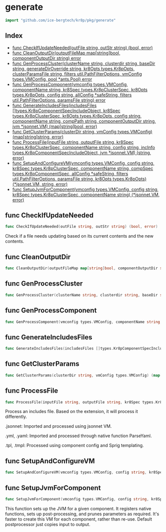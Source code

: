 # generate

```go
import "github.com/ice-bergtech/kr8p/pkg/generate"
```

## Index

- [func CheckIfUpdateNeeded\(outFile string, outStr string\) \(bool, error\)](<#CheckIfUpdateNeeded>)
- [func CleanOutputDir\(outputFileMap map\[string\]bool, componentOutputDir string\) error](<#CleanOutputDir>)
- [func GenProcessCluster\(clusterName string, clusterdir string, baseDir string, generateDirOverride string, kr8Opts types.Kr8pOpts, clusterParamsFile string, filters util.PathFilterOptions, vmConfig types.VMConfig, pool \*ants.Pool\) error](<#GenProcessCluster>)
- [func GenProcessComponent\(vmconfig types.VMConfig, componentName string, kr8Spec types.Kr8pClusterSpec, kr8Opts types.Kr8pOpts, config string, allConfig \*safeString, filters util.PathFilterOptions, paramsFile string\) error](<#GenProcessComponent>)
- [func GenerateIncludesFiles\(includesFiles \[\]types.Kr8pComponentSpecIncludeObject, kr8Spec types.Kr8pClusterSpec, kr8Opts types.Kr8pOpts, config string, componentName string, compPath string, componentOutputDir string, jvm \*jsonnet.VM\) \(map\[string\]bool, error\)](<#GenerateIncludesFiles>)
- [func GetClusterParams\(clusterDir string, vmConfig types.VMConfig\) \(map\[string\]string, error\)](<#GetClusterParams>)
- [func ProcessFile\(inputFile string, outputFile string, kr8Spec types.Kr8pClusterSpec, componentName string, config string, incInfo types.Kr8pComponentSpecIncludeObject, jvm \*jsonnet.VM\) \(string, error\)](<#ProcessFile>)
- [func SetupAndConfigureVM\(vmconfig types.VMConfig, config string, kr8Spec types.Kr8pClusterSpec, componentName string, compSpec types.Kr8pComponentSpec, allConfig \*safeString, filters util.PathFilterOptions, paramsFile string, kr8Opts types.Kr8pOpts\) \(\*jsonnet.VM, string, error\)](<#SetupAndConfigureVM>)
- [func SetupJvmForComponent\(vmconfig types.VMConfig, config string, kr8Spec types.Kr8pClusterSpec, componentName string\) \(\*jsonnet.VM, error\)](<#SetupJvmForComponent>)


<a name="CheckIfUpdateNeeded"></a>
## func CheckIfUpdateNeeded

```go
func CheckIfUpdateNeeded(outFile string, outStr string) (bool, error)
```

Check if a file needs updating based on its current contents and the new contents.

<a name="CleanOutputDir"></a>
## func CleanOutputDir

```go
func CleanOutputDir(outputFileMap map[string]bool, componentOutputDir string) error
```



<a name="GenProcessCluster"></a>
## func GenProcessCluster

```go
func GenProcessCluster(clusterName string, clusterdir string, baseDir string, generateDirOverride string, kr8Opts types.Kr8pOpts, clusterParamsFile string, filters util.PathFilterOptions, vmConfig types.VMConfig, pool *ants.Pool) error
```



<a name="GenProcessComponent"></a>
## func GenProcessComponent

```go
func GenProcessComponent(vmconfig types.VMConfig, componentName string, kr8Spec types.Kr8pClusterSpec, kr8Opts types.Kr8pOpts, config string, allConfig *safeString, filters util.PathFilterOptions, paramsFile string) error
```



<a name="GenerateIncludesFiles"></a>
## func GenerateIncludesFiles

```go
func GenerateIncludesFiles(includesFiles []types.Kr8pComponentSpecIncludeObject, kr8Spec types.Kr8pClusterSpec, kr8Opts types.Kr8pOpts, config string, componentName string, compPath string, componentOutputDir string, jvm *jsonnet.VM) (map[string]bool, error)
```



<a name="GetClusterParams"></a>
## func GetClusterParams

```go
func GetClusterParams(clusterDir string, vmConfig types.VMConfig) (map[string]string, error)
```



<a name="ProcessFile"></a>
## func ProcessFile

```go
func ProcessFile(inputFile string, outputFile string, kr8Spec types.Kr8pClusterSpec, componentName string, config string, incInfo types.Kr8pComponentSpecIncludeObject, jvm *jsonnet.VM) (string, error)
```

Process an includes file. Based on the extension, it will process it differently.

.jsonnet: Imported and processed using jsonnet VM.

.yml, .yaml: Imported and processed through native function ParseYaml.

.tpl, .tmpl: Processed using component config and Sprig templating.

<a name="SetupAndConfigureVM"></a>
## func SetupAndConfigureVM

```go
func SetupAndConfigureVM(vmconfig types.VMConfig, config string, kr8Spec types.Kr8pClusterSpec, componentName string, compSpec types.Kr8pComponentSpec, allConfig *safeString, filters util.PathFilterOptions, paramsFile string, kr8Opts types.Kr8pOpts) (*jsonnet.VM, string, error)
```



<a name="SetupJvmForComponent"></a>
## func SetupJvmForComponent

```go
func SetupJvmForComponent(vmconfig types.VMConfig, config string, kr8Spec types.Kr8pClusterSpec, componentName string) (*jsonnet.VM, error)
```

This function sets up the JVM for a given component. It registers native functions, sets up post\-processing, and prunes parameters as required. It's faster to create this VM for each component, rather than re\-use. Default postprocessor just copies input to output.